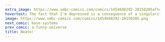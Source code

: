 ```yaml
---
extra_image: https://www.smbc-comics.com/comics/1454688292-20150205after.png
hovertext: The fact that I'm depressed is a consequence of a singularity billions of years ago!
image: https://www.smbc-comics.com/comics/1454688292-20150205.png
next_comic: base-systems
prev_comic: a-funny-universe
title: Neato!
---
```


